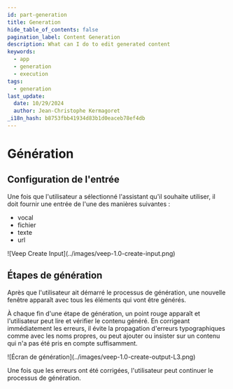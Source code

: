 ```yaml
---
id: part-generation
title: Generation
hide_table_of_contents: false
pagination_label: Content Generation
description: What can I do to edit generated content
keywords:
  - app
  - generation
  - execution
tags:
  - generation
last_update:
  date: 10/29/2024
  author: Jean-Christophe Kermagoret
_i18n_hash: b8753fbb41934d83b1d0eaceb78ef4db
---
```

# Génération

## Configuration de l'entrée

Une fois que l'utilisateur a sélectionné l'assistant qu'il souhaite utiliser, il doit fournir une entrée de l'une des manières suivantes :
* vocal
* fichier
* texte
* url

<div class="zoom screenshot">
![Veep Create Input](../images/veep-1.0-create-input.png)
</div>

## Étapes de génération

Après que l'utilisateur ait démarré le processus de génération, une nouvelle fenêtre apparaît avec tous les éléments qui vont être générés.

À chaque fin d'une étape de génération, un point rouge apparaît et l'utilisateur peut lire et vérifier le contenu généré. En corrigeant immédiatement les erreurs, il évite la propagation d'erreurs typographiques comme avec les noms propres, ou peut ajouter ou insister sur un contenu qui n'a pas été pris en compte suffisamment.

<div class="zoom screenshot">
![Écran de génération](../images/veep-1.0-create-output-L3.png)
</div>

Une fois que les erreurs ont été corrigées, l'utilisateur peut continuer le processus de génération.
